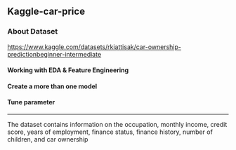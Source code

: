## Kaggle-car-price
### About Dataset
https://www.kaggle.com/datasets/rkiattisak/car-ownership-predictionbeginner-intermediate

#### Working with EDA & Feature Engineering
#### Create a more than one model
#### Tune parameter

-----------------------------------

The dataset contains information on the occupation, monthly income, credit score, years of employment, finance status, finance history, number of children, and car ownership
